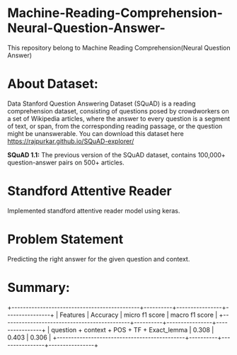# Machine-Reading-Comprehension-Neural-Question-Answer-
This repository belong to Machine Reading Comprehension(Neural Question Answer)

# About Dataset:
Data Stanford Question Answering Dataset (SQuAD) is a reading comprehension dataset, consisting of questions posed by crowdworkers on a set of Wikipedia articles, where the answer to every question is a segment of text, or span, from the corresponding reading passage, or the question might be unanswerable. You can download this dataset here https://rajpurkar.github.io/SQuAD-explorer/

**SQuAD 1.1:** The previous version of the SQuAD dataset, contains 100,000+ question-answer pairs on 500+ articles.

# Standford Attentive Reader
Implemented standford attentive reader model using keras.

# Problem Statement
Predicting the right answer for the given question and context.

# Summary:

+---------------------------------------------+----------+----------------+----------------+
|                   Features                  | Accuracy | micro f1 score | macro f1 score |
+---------------------------------------------+----------+----------------+----------------+
| question + context + POS + TF + Exact_lemma |  0.308   |     0.403      |     0.306      |
+---------------------------------------------+----------+----------------+----------------+
